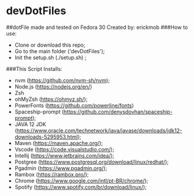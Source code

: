 # devDotFiles
##dotFile made and tested on Fedora 30
Created by: erickmob
###How to use:
* Clone or download this repo;
* Go to the main folder ('devDotFiles');
* Init the setup.sh (./setup.sh) ;

###This Script Installs:
* nvm (https://github.com/nvm-sh/nvm);
* Node.js (https://nodejs.org/en/)
* Zsh
* ohMyZsh (https://ohmyz.sh/);
* PowerFonts (https://github.com/powerline/fonts) 
* Spaceship-prompt (https://github.com/denysdovhan/spaceship-prompt);
* JAVA 12 JDK (https://www.oracle.com/technetwork/java/javase/downloads/jdk12-downloads-5295953.html);
* Maven (https://maven.apache.org/);
* Vscode (https://code.visualstudio.com/);
* Intellij (https://www.jetbrains.com/idea/);
* Postgree (https://www.postgresql.org/download/linux/redhat/);
* Pgadmin (https://www.pgadmin.org/);
* Rambox (https://rambox.pro/);
* Chrome (https://www.google.com/intl/pt-BR/chrome/);
* Spotify (https://www.spotify.com/br/download/linux/);